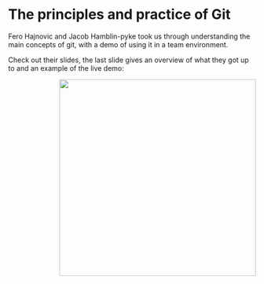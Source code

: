 # The principles and practice of Git

Fero Hajnovic and Jacob Hamblin-pyke took us through understanding the main concepts of git, with a demo of using it in a team environment.


Check out their slides, the last slide gives an overview of what they got up to and an example of the live demo:

<img src="git-overview-slide.pdfNG" width="400" align="right">
